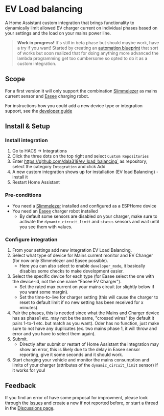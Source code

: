 # EV Load balancing

A Home Assistant custom integration that brings functionality to dynamically limit allowed EV charger current on individual phases based on your settings and the load on your mains power line.

>**Work in progress!** It's still in beta phase but should maybe work, have a try if you want!
>Started by creating an [automation blueprint](https://github.com/dala318/easee_load_balancing) that sort of works but soon realized that for doing anything more advanced the lambda programming get too cumbersome so opted to do it as a custom integration.

## Scope

For a first version it will only support the combination [Slimmelezer](https://www.zuidwijk.com/product/slimmelezer/) as mains current sensor and [Easee](https://github.com/nordicopen/easee_hass) charging robot.

For instructions how you could add a new device type or integration support, see the [developer guide](DEVELOPER_GUIDE.md)

## Install & Setup

### Install integration

1. Go to HACS -> Integrations
2. Click the three dots on the top right and select `Custom Repositories`
3. Enter https://github.com/dala318/ev_load_balancing` as repository, select the category `Integration` and click Add
4. A new custom integration shows up for installation (EV load Balancing) - install it
5. Restart Home Assistant

### Pre-conditions

* You need a [Slimmelezer](https://www.zuidwijk.com/product/slimmelezer/) installed and configured as a ESPHome device
* You need an [Easee](https://github.com/nordicopen/easee_hass) charger robot installed
  * By default some sensors are disabled on your charger, make sure to activate the `dynamic_circuit_limit` and `status` sensors and wait until you see them with values.

### Configure integration

1. From your settings add new integration EV Load Balancing.
2. Select what type of device for Mains current monitor and EV Changer (for now only Slimmelezer and Easee possible).
    * Here you can also select to enable `developer_mode`, it basically disables some checks to make development easier.
3. Select the specific device for each type (for Easee select the one with the device-id, not the one name "Easee EV Charger").
    * Set the rated max current on your mains circuit (or slightly below if you want some margin).
    * Set the time-to-live for charger setting (this will cause the charger to reset to default limit if no new setting has been received for x minutes).
4. Pair the phases, this is needed since what the Mains and Charger device has as phase1 etc. may not be the same, "crossed wires" (by default it pairs 1-to-1 etc. but match as you want). Oder has no function, just make sure to not have any duplicates (ex. two mains phase 1, it will throw and error and you have to select them again).
5. Submit.
    * Directly after submit or restart of Home Assistant the integration may show an error, this is likely due to the delay in Easee sensor reporting, give it some seconds and it should work.
7. Start charging your vehicle and monitor the mains consumption and limits of your charger (attributes of the `dynamic_circuit_limit` sensor) if it works for you!

## Feedback

If you find an error of have some proposal for improvment, please look through the [Issues](https://github.com/dala318/ev_load_balancing/issues) and create a new if not reported before, or start a thread in the [Discussions page](https://github.com/dala318/ev_load_balancing/discussions).

